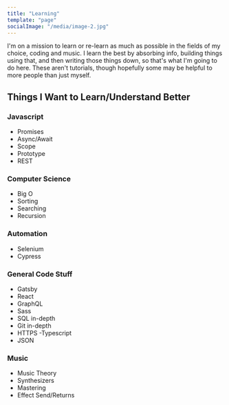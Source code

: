```yaml
---
title: "Learning"
template: "page"
socialImage: "/media/image-2.jpg"
---
```

I'm on a mission to learn or re-learn as much as possible in the fields of my choice, coding and music. I learn the best by absorbing info, building things using that, and then writing those things down, so that's what I'm going to do here. These aren't tutorials, though hopefully some may be helpful to more people than just myself.

## Things I Want to Learn/Understand Better

### Javascript
 - Promises
 - Async/Await
 - Scope
 - Prototype
  - REST

  ### Computer Science
  - Big O
  - Sorting
  - Searching
  - Recursion

  ### Automation
  - Selenium
  - Cypress

  ### General Code Stuff
  - Gatsby
  - React
  - GraphQL
  - Sass
  - SQL in-depth
  - Git in-depth
  - HTTPS
  -Typescript
  - JSON

  ### Music
  - Music Theory
  - Synthesizers
  - Mastering
  - Effect Send/Returns
